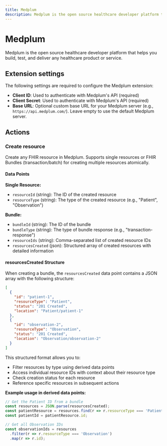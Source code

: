 ```yaml
---
title: Medplum
description: Medplum is the open source healthcare developer platform that helps you build, test, and deliver any healthcare product or service.
---
```


# Medplum

Medplum is the open source healthcare developer platform that helps you build, test, and deliver any healthcare product or service.

## Extension settings

The following settings are required to configure the Medplum extension:

- **Client ID**: Used to authenticate with Medplum's API (required)
- **Client Secret**: Used to authenticate with Medplum's API (required)
- **Base URL**: Optional custom base URL for your Medplum server (e.g., `https://api.medplum.com/`). Leave empty to use the default Medplum server.

## Actions

### Create resource

Create any FHIR resource in Medplum. Supports single resources or FHIR Bundles (transaction/batch) for creating multiple resources atomically.

#### Data Points

**Single Resource:**
- `resourceId` (string): The ID of the created resource
- `resourceType` (string): The type of the created resource (e.g., "Patient", "Observation")

**Bundle:**
- `bundleId` (string): The ID of the bundle
- `bundleType` (string): The type of bundle response (e.g., "transaction-response")
- `resourceIds` (string): Comma-separated list of created resource IDs
- `resourcesCreated` (json): Structured array of created resources with detailed information

#### resourcesCreated Structure

When creating a bundle, the `resourcesCreated` data point contains a JSON array with the following structure:

```json
[
  {
    "id": "patient-1",
    "resourceType": "Patient",
    "status": "201 Created",
    "location": "Patient/patient-1"
  },
  {
    "id": "observation-2",
    "resourceType": "Observation",
    "status": "201 Created",
    "location": "Observation/observation-2"
  }
]
```

This structured format allows you to:
- Filter resources by type using derived data points
- Access individual resource IDs with context about their resource type
- Check creation status for each resource
- Reference specific resources in subsequent actions

**Example usage in derived data points:**

```javascript
// Get the Patient ID from a bundle
const resources = JSON.parse(resourcesCreated);
const patientResource = resources.find(r => r.resourceType === 'Patient');
const patientId = patientResource.id;

// Get all Observation IDs
const observationIds = resources
  .filter(r => r.resourceType === 'Observation')
  .map(r => r.id);
```
